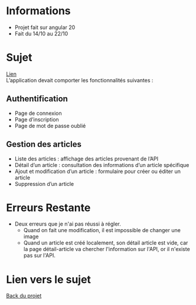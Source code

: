 # Informations 
- Projet fait sur angular 20 
- Fait du 14/10 au 22/10

# Sujet 
[Lien](https://chocolaterie.github.io/documentation/docs/js-avance/project/project-angular)  
L’application devait comporter les fonctionnalités suivantes :  
## Authentification  
- Page de connexion
- Page d’inscription
- Page de mot de passe oublié
## Gestion des articles  
- Liste des articles : affichage des articles provenant de l’API
- Détail d’un article : consultation des informations d’un article spécifique
- Ajout et modification d’un article : formulaire pour créer ou éditer un article
- Suppression d’un article

# Erreurs Restante 
- Deux erreurs que je n'ai pas réussi à régler. 
	- Quand on fait une modification, il est impossible de changer une image 
	- Quand un article est créé localement, son détail article est vide, car la page détail-article va chercher l'information sur l'API, or il n'existe pas sur l'API.  

# Lien vers le sujet 
[Back du projet](https://github.com/Chocolaterie/ApiArticle)
